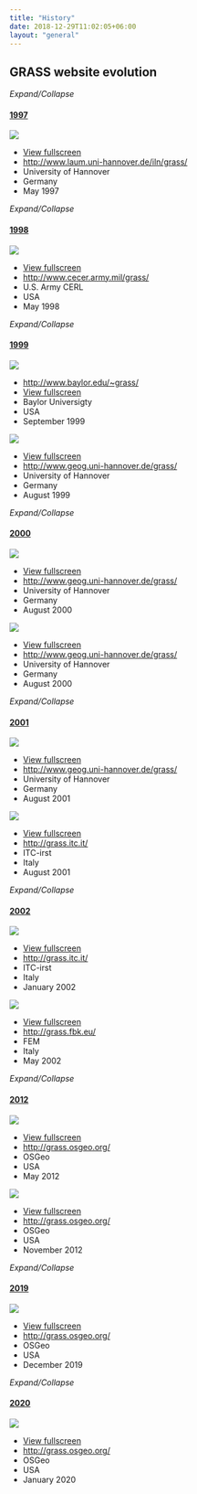 ```yaml
---
title: "History"
date: 2018-12-29T11:02:05+06:00
layout: "general"
---
```


## GRASS website evolution

<div class="row">
  <div class="timeline mb-5">
  <div class="line text-muted"></div>
    <div class="panel-group" id="accordion" role="tablist" aria-multiselectable="true">
      <div class="panel panel-default">
        <div class="panel-heading" role="tab" id="#">
          <div class=" icon"> <i class="glyphicon glyphicon-one-fine-dot"><span class="sr-only">Expand/Collapse</i></div>
          <h4 class="panel-title"><a role="button" data-toggle="collapse" data-parent="#accordion" href="#1997" aria-expanded="true" aria-controls="1997">1997</a></h4>
        </div>
        <div id="1997" class="panel-collapse collapse show" role="tabpanel" aria-labelledby="1997">
        <div class="panel-body mb-4">	
 <div class="row">
 <div class="col-lg-6 col-sm-12">
  <img class=" bsh" src="/images/webevolution/iln_05_1997.png" />
</div>
<div class="col-lg-6 col-sm-12">
<ul class="list-unstyled">
<li><i class="fa fa-picture-o  fa-fw"></i>  <a href="/images/webevolution/iln_05_1997.png" target="_blank">View fullscreen</a></li>
<li class="hdl"><i class="fa fa-link fa-fw"></i> <a href="https://web.archive.org/web/19970122130221/http://www.laum.uni-hannover.de/iln/grass/" target=_blank"><span class="hdl">http://www.laum.uni-hannover.de/iln/grass/</span></a></li>
<li><i class="fa fa-server fa-fw"></i>  University of Hannover</li>
<li><i class="fa fa-map-marker fa-fw"></i> Germany <small><span class="flag-icon flag-icon-de"></span></small></li>
<li><i class="fa fa-calendar fa-fw"></i> May 1997</li>
</ul>
</div>
</div>
</div>
</div>
</div>
<!-- /Panel -->

<!-- Panel -->
<div class="panel panel-default">
        <div class="panel-heading" role="tab" id="#">
          <div class=" icon"> <i class="glyphicon glyphicon-one-fine-dot"><span class="sr-only">Expand/Collapse</i></div>
          <h4 class="panel-title"><a class="collapsed" role="button" data-toggle="collapse" data-parent="#accordion" href="#1998" aria-expanded="false" aria-controls="1998">1998</a></h4>
</div>
<div id="1998" class="panel-collapse collapse in" role="tabpanel" aria-labelledby="1998">
        <div class="panel-body mb-4">
 <div class="row">
 <div class="col-lg-6 col-sm-12">
<img class=" bsh" src="/images/webevolution/cerl_05_1998.png" />
</div>
<div class="col-lg-6 col-sm-12">
<ul class="list-unstyled">
<li><i class="fa fa-picture-o  fa-fw"></i>  <a href="/images/webevolution/cerl_05_1998.png" target="_blank">View fullscreen</a></li>
<li class="hdl"><i class="fa fa-link fa-fw"></i> <a href="https://web.archive.org/web/19990128010512/http://www.cecer.army.mil/grass/" target=_blank"><span class="hdl">http://www.cecer.army.mil/grass/</span></a></li>
<li><i class="fa fa-server fa-fw"></i>  U.S. Army CERL </li>
<li><i class="fa fa-map-marker fa-fw"></i> USA<small> <span class="flag-icon flag-icon-us"></span></small></li>
<li><i class="fa fa-calendar fa-fw"></i> May 1998</li>
</ul>
</div>
</div>
</div>
</div>
</div>

<!-- Panel -->
<div class="panel panel-default">
        <div class="panel-heading" role="tab" id="#">
          <div class=" icon"> <i class="glyphicon glyphicon-one-fine-dot"><span class="sr-only">Expand/Collapse</i></div>
          <h4 class="panel-title"><a class="collapsed" role="button" data-toggle="collapse" data-parent="#accordion" href="#1999" aria-expanded="false" aria-controls="1999">1999</a></h4>
        </div>
<div id="1999" class="panel-collapse collapse in" role="tabpanel" aria-labelledby="1999">
        <div class="panel-body mb-4">
 <div class="row mb-2">
 <div class="col-lg-6 col-sm-12">
<img class=" bsh" src="/images/webevolution/baylor_09_1999.png" >
</div>
<div class="col-lg-6 col-sm-12">
<ul class="list-unstyled">
<li class="hdl"><i class="fa fa-link fa-fw"></i> <a href="https://web.archive.org/web/19990508065305/http://www.baylor.edu/~grass/" target=_blank"><span class="hdl">http://www.baylor.edu/~grass/</span></a></li>
<li><i class="fa fa-picture-o  fa-fw"></i>  <a href="/images/webevolution/baylor_09_1999.png" target="_blank">View fullscreen</a></li>
<li><i class="fa fa-server fa-fw"></i>  Baylor Universigty </li>
<li><i class="fa fa-map-marker fa-fw"></i> USA<small> <span class="flag-icon flag-icon-us"></span></small></li>
<li><i class="fa fa-calendar fa-fw"></i> September 1999</li>
</ul>
</div>
</div>
<div class="row">
 <div class="col-lg-6 col-sm-12">
<img class=" bsh" src="/images/webevolution/phygeo_08_1999.png" >
</div>
<div class="col-lg-6 col-sm-12">
<ul class="list-unstyled">
<li><i class="fa fa-picture-o  fa-fw"></i>  <a href="/images/webevolution/phygeo_08_1999.png" target="_blank">View fullscreen</a></li>
<li class="hdl"><i class="fa fa-link fa-fw"></i> <a href="https://web.archive.org/web/19990508065305/http://www.baylor.edu/~grass/" target=_blank"><span class="hdl">http://www.geog.uni-hannover.de/grass/</span></a></li>
<li><i class="fa fa-server fa-fw"></i>  University of Hannover</li>
<li><i class="fa fa-map-marker fa-fw"></i> Germany <small><span class="flag-icon flag-icon-de"></span></small></li>
<li><i class="fa fa-calendar fa-fw"></i> August 1999</li>
</ul>
</div>
</div>
</div>
</div>
</div>
<!-- /Panel -->

<!-- Panel -->
<div class="panel panel-default">
        <div class="panel-heading" role="tab" id="#">
          <div class=" icon"> <i class="glyphicon glyphicon-one-fine-dot"><span class="sr-only">Expand/Collapse</i></div>
          <h4 class="panel-title"><a class="collapsed" role="button" data-toggle="collapse" data-parent="#accordion" href="#2000" aria-expanded="false" aria-controls="2000">2000</a></h4>
        </div>
<div id="2000" class="panel-collapse collapse in" role="tabpanel" aria-labelledby="2000">
<div class="panel-body mb-4">
 <div class="row">
 <div class="col-lg-6 col-sm-12">
<img class=" bsh" src="/images/webevolution/phygeo_08_2000a.png" >
</div>
<div class="col-lg-6 col-sm-12">
<ul class="list-unstyled">
<li><i class="fa fa-picture-o  fa-fw"></i>  <a href="/images/webevolution/phygeo_08_2000a.png" target="_blank">View fullscreen</a></li>
<li class="hdl"><i class="fa fa-link fa-fw"></i> <a href="http://web.archive.org/web/20000815224632/http://www.geog.uni-hannover.de/grass" target=_blank"><span class="hdl"> http://www.geog.uni-hannover.de/grass/</span></a></li>
<li><i class="fa fa-server fa-fw"></i>  University of Hannover</li>
<li><i class="fa fa-map-marker fa-fw"></i> Germany <small><span class="flag-icon flag-icon-de"></span></small></li>
<li><i class="fa fa-calendar fa-fw"></i> August 2000</li>
</ul>
</div>
</div>
<div class="row">
 <div class="col-lg-6 col-sm-12">
<img class=" bsh" src="/images/webevolution/phygeo_08_2000b.png" >
</div>
<div class="col-lg-6 col-sm-12">
<ul class="list-unstyled">
<li><i class="fa fa-picture-o  fa-fw"></i>  <a href="/images/webevolution/phygeo_08_2000b.png" target="_blank">View fullscreen</a></li>
<li class="hdl"><i class="fa fa-link fa-fw"></i> <a href="http://web.archive.org/web/20000815224632/http://www.geog.uni-hannover.de/grass" target=_blank"><span class="hdl"> http://www.geog.uni-hannover.de/grass/</span></a></li>
<li><i class="fa fa-server fa-fw"></i>  University of Hannover</li>
<li><i class="fa fa-map-marker fa-fw"></i> Germany <small><span class="flag-icon flag-icon-de"></span></small></li>
<li><i class="fa fa-calendar fa-fw"></i> August 2000</li>
</ul>
</div>
</div>
</div>
</div>
</div>
<!-- /Panel -->


<!-- Panel -->
<div class="panel panel-default">
        <div class="panel-heading" role="tab" id="#">
          <div class=" icon"> <i class="glyphicon glyphicon-one-fine-dot"><span class="sr-only">Expand/Collapse</i></div>
          <h4 class="panel-title"><a class="collapsed" role="button" data-toggle="collapse" data-parent="#accordion" href="#2001" aria-expanded="false" aria-controls="2001">2001</a></h4>
        </div>
<div id="2001" class="panel-collapse collapse in" role="tabpanel" aria-labelledby="2001">
<div class="panel-body mb-4">
 <div class="row">
 <div class="col-lg-6 col-sm-12">
<img class=" bsh" src="/images/webevolution/phygeo_08_2001a.png" >
</div>
<div class="col-lg-6 col-sm-12">
<ul class="list-unstyled">
<li><i class="fa fa-picture-o  fa-fw"></i>  <a href="/images/webevolution/phygeo_08_2001a.png" target="_blank">View fullscreen</a></li>
<li class="hdl"><i class="fa fa-link fa-fw"></i> <a href="http://web.archive.org/web/20010617184029/http://www.geog.uni-hannover.de/grass/" target=_blank"><span class="hdl"> http://www.geog.uni-hannover.de/grass/</span></a></li>
<li><i class="fa fa-server fa-fw"></i>  University of Hannover</li>
<li><i class="fa fa-map-marker fa-fw"></i> Germany <small><span class="flag-icon flag-icon-de"></span></small></li>
<li><i class="fa fa-calendar fa-fw"></i> August 2001</li>
</ul>
</div>
</div>
<div class="row">
 <div class="col-lg-6 col-sm-12">
<img class=" bsh" src="/images/webevolution/itc_08_2001b.png" >
</div>
<div class="col-lg-6 col-sm-12">
<ul class="list-unstyled">
<li><i class="fa fa-picture-o  fa-fw"></i>  <a href="/images/webevolution/itc_08_2001b.png" target="_blank">View fullscreen</a></li>
<li class="hdl"><i class="fa fa-link fa-fw"></i> <a href="https://web.archive.org/web/20010818181804/http://grass.itc.it/" target=_blank"><span class="hdl">http://grass.itc.it/</span></a></li>
<li><i class="fa fa-server fa-fw"></i>  ITC-irst</li>
<li><i class="fa fa-map-marker fa-fw"></i> Italy <small><span class="flag-icon flag-icon-it"></span></small></li>
<li><i class="fa fa-calendar fa-fw"></i> August 2001</li>
</ul>
</div>
</div>
</div>
</div>
</div>
<!-- /Panel -->


<!-- Panel -->
<div class="panel panel-default">
        <div class="panel-heading" role="tab" id="#">
          <div class=" icon"> <i class="glyphicon glyphicon-one-fine-dot"><span class="sr-only">Expand/Collapse</i></div>
          <h4 class="panel-title"><a class="collapsed" role="button" data-toggle="collapse" data-parent="#accordion" href="#2002" aria-expanded="false" aria-controls="2002">2002</a></h4>
        </div>
<div id="2002" class="panel-collapse collapse in" role="tabpanel" aria-labelledby="2002">
<div class="panel-body mb-4">
 <div class="row">
 <div class="col-lg-6 col-sm-12">
<img class=" bsh" src="/images/webevolution/itc_01_2002a.png" >
</div>
<div class="col-lg-6 col-sm-12">
<ul class="list-unstyled">
<li><i class="fa fa-picture-o  fa-fw"></i>  <a href="/images/webevolution/itc_01_2002a.png" target="_blank">View fullscreen</a></li>
<li class="hdl"><i class="fa fa-link fa-fw"></i> <a href="https://web.archive.org/web/20010818181804/http://grass.itc.it/" target=_blank"><span class="hdl">http://grass.itc.it/</span></a></li>
<li><i class="fa fa-server fa-fw"></i>  ITC-irst</li>
<li><i class="fa fa-map-marker fa-fw"></i> Italy <small><span class="flag-icon flag-icon-it"></span></small></li>
<li><i class="fa fa-calendar fa-fw"></i> January 2002</li>
</ul>
</div>
</div>
<div class="row">
 <div class="col-lg-6 col-sm-12">
<img class=" bsh" src="/images/webevolution/itc_05_2002b.png" >
</div>
<div class="col-lg-6 col-sm-12">
<ul class="list-unstyled">
<li><i class="fa fa-picture-o  fa-fw"></i>  <a href="/images/webevolution/itc_05_2002b.png" target="_blank">View fullscreen</a></li>
<li class="hdl"><i class="fa fa-link fa-fw"></i> <a href="https://web.archive.org/web/20071122141906/http://grass.fbk.eu/" target=_blank"><span class="hdl">http://grass.fbk.eu/</span></a></li>
<li><i class="fa fa-server fa-fw"></i> FEM</li>
<li><i class="fa fa-map-marker fa-fw"></i> Italy <small><span class="flag-icon flag-icon-it"></span></small></li>
<li><i class="fa fa-calendar fa-fw"></i> May 2002</li>
</ul>
</div>
</div>
</div>
</div>
</div>
<!-- /Panel -->


<!-- Panel -->
<div class="panel panel-default">
        <div class="panel-heading" role="tab" id="#">
          <div class=" icon"> <i class="glyphicon glyphicon-one-fine-dot"><span class="sr-only">Expand/Collapse</i></div>
          <h4 class="panel-title"><a class="collapsed" role="button" data-toggle="collapse" data-parent="#accordion" href="#2012" aria-expanded="false" aria-controls="2012">2012</a></h4>
        </div>
<div id="2012" class="panel-collapse collapse in" role="tabpanel" aria-labelledby="2012">
<div class="panel-body mb-4">
 <div class="row">
 <div class="col-lg-6 col-sm-12">
<img class=" bsh" src="/images/webevolution/grass_osgeo_org_5_2012.png" >
</div>
<div class="col-lg-6 col-sm-12">
<ul class="list-unstyled">
<li><i class="fa fa-picture-o  fa-fw"></i>  <a href="/images/webevolution/grass_osgeo_org_5_2012.png" target="_blank">View fullscreen</a></li>
<li class="hdl"><i class="fa fa-link fa-fw"></i> <a href="https://web.archive.org/web/20120505013051/http://grass.osgeo.org/" target=_blank"><span class="hdl">http://grass.osgeo.org/</span></a></li>
<li><i class="fa fa-server fa-fw"></i>  OSGeo</li>
<li><i class="fa fa-map-marker fa-fw"></i> USA<small> <span class="flag-icon flag-icon-us"></span></small></li>
<li><i class="fa fa-calendar fa-fw"></i> May 2012</li>
</ul>
</div>
</div>
<div class="row">
 <div class="col-lg-6 col-sm-12">
<img class=" bsh" src="/images/webevolution/grass_osgeo_11_2012_newsite.png" >
</div>
<div class="col-lg-6 col-sm-12">
<ul class="list-unstyled">
<li><i class="fa fa-picture-o  fa-fw"></i>  <a href="/images/webevolution/grass_osgeo_11_2012_newsite.png" target="_blank">View fullscreen</a></li>
<li class="hdl"><i class="fa fa-link fa-fw"></i> <a href="https://web.archive.org/web/20121126023943/http://grass.osgeo.org/" target=_blank"><span class="hdl">http://grass.osgeo.org/</span></a></li>
<li><i class="fa fa-server fa-fw"></i>  OSGeo</li>
<li><i class="fa fa-map-marker fa-fw"></i> USA<small> <span class="flag-icon flag-icon-us"></span></small></li>
<li><i class="fa fa-calendar fa-fw"></i> November 2012</li>
</ul>
</div>
</div>
</div>
</div>
</div>
<!-- /Panel -->

<!-- Panel -->
<div class="panel panel-default">
        <div class="panel-heading" role="tab" id="#">
          <div class=" icon"> <i class="glyphicon glyphicon-one-fine-dot"><span class="sr-only">Expand/Collapse</i></div>
          <h4 class="panel-title"><a class="collapsed" role="button" data-toggle="collapse" data-parent="#accordion" href="#2019" aria-expanded="false" aria-controls="2019">2019</a></h4>
        </div>
<div id="2019" class="panel-collapse collapse in" role="tabpanel" aria-labelledby="2019">
<div class="panel-body mb-4">
 <div class="row">
 <div class="col-lg-6 col-sm-12">
<img class=" bsh" src="/images/webevolution/grass_osgeo_12_2019.png" >
</div>
<div class="col-lg-6 col-sm-12">
<ul class="list-unstyled">
<li><i class="fa fa-picture-o  fa-fw"></i> <a href="/images/webevolution/grass_osgeo_12_2019.png" target="_blank">View fullscreen</a></li>
<li class="hdl"><i class="fa fa-link fa-fw"></i> <a href="https://web.archive.org/web/20191220035849/https://grass.osgeo.org/" target=_blank"><span class="hdl">http://grass.osgeo.org/</span></a></li>
<li><i class="fa fa-server fa-fw"></i>  OSGeo</li>
<li><i class="fa fa-map-marker fa-fw"></i> USA<small> <span class="flag-icon flag-icon-us"></span></small></li>
<li><i class="fa fa-calendar fa-fw"></i> December 2019</li>
</ul>
</div>
</div>
</div>
</div>
</div>
<!-- /Panel -->

<!-- Panel -->
<div class="panel panel-default">
        <div class="panel-heading" role="tab" id="#">
          <div class=" icon"> <i class="glyphicon glyphicon-one-fine-dot"><span class="sr-only">Expand/Collapse</i></div>
          <h4 class="panel-title"><a class="collapsed" role="button" data-toggle="collapse" data-parent="#accordion" href="#2020" aria-expanded="false" aria-controls="2020">2020</a></h4>
        </div>
<div id="2020" class="panel-collapse collapse show" role="tabpanel" aria-labelledby="2020">
<div class="panel-body mb-4">
 <div class="row">
 <div class="col-lg-6 col-sm-12">
<img class=" bsh" src="/images/webevolution/grass_osgeo_01_2020.png" >
</div>
<div class="col-lg-6 col-sm-12">
<ul class="list-unstyled">
<li><i class="fa fa-picture-o  fa-fw"></i> <a href="/images/webevolution/grass_osgeo_01_2020.png" target="_blank">View fullscreen</a></li>
<li class="hdl"><i class="fa fa-link fa-fw"></i> <a href="https://grass.osgeo.org/" target=_blank"><span class="hdl">http://grass.osgeo.org/</span></a></li>
<li><i class="fa fa-server fa-fw"></i>  OSGeo</li>
<li><i class="fa fa-map-marker fa-fw"></i> USA<small> <span class="flag-icon flag-icon-us"></span></small></li>
<li><i class="fa fa-calendar fa-fw"></i> January 2020</li>
</ul>
</div>
</div>
</div>
</div>
</div>
<!-- /Panel -->
</div>
</div>
</div>
